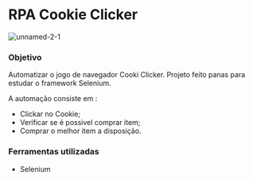 # RPA Cookie Clicker

![unnamed-2-1](https://github.com/NatanRubenich/Cookie_Clicker_selenium/assets/57855715/5a4cba84-7019-4e8f-997d-989cb8a7544a)

### Objetivo
Automatizar o jogo de navegador Cooki Clicker. Projeto feito panas para estudar o framework Selenium.

A automação consiste em :
* Clickar no Cookie;
* Verificar se é possivel comprar item;
* Comprar o melhor item a disposição.

### Ferramentas utilizadas
* Selenium
